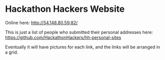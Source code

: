 Hackathon Hackers Website
=========================

Online here: http://54.148.80.59:82/

This is just a list of people who submitted their personal addresses here: https://github.com/HackathonHackers/hh-personal-sites

Eventually it will have pictures for each link, and the links will be arranged in a grid.
